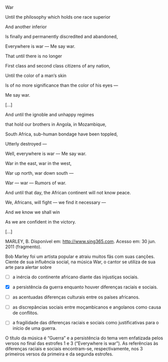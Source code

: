 

War

Until the philosophy which holds one race superior

And another inferior

Is finally and permanently discredited and abandoned,

Everywhere is war — Me say war.

That until there is no longer

First class and second class citizens of any nation,

Until the color of a man‘s skin

Is of no more significance than the color of his eyes —

Me say war.

\[...]

And until the ignoble and unhappy regimes

that hold our brothers in Angola, in Mozambique,

South Africa, sub-human bondage have been toppled,

Utterly destroyed —

Well, everywhere is war — Me say war.

War in the east, war in the west,

War up north, war down south —

War — war — Rumors of war.

And until that day, the African continent will not know peace.

We, Africans, will fight — we find it necessary —

And we know we shall win

As we are confident in the victory.

\[...]

MARLEY, B. Disponível em: http://www.sing365.com. Acesso em: 30 jun. 2011 (fragmento).

Bob Marley foi um artista popular e atraiu muitos fãs com suas canções. Ciente de sua influência social, na música War, o cantor se utiliza de sua arte para alertar sobre



- [ ] a inércia do continente africano diante das injustiças sociais.
- [x] a persistência da guerra enquanto houver diferenças raciais e sociais.
- [ ] as acentuadas diferenças culturais entre os países africanos.
- [ ] as discrepâncias sociais entre moçambicanos e angolanos como causa de conflitos.
- [ ] a fragilidade das diferenças raciais e sociais como justificativas para o início de uma guerra.


O título da música é “Guerra” e a persistência do tema vem enfatizada pelos versos no final das estrofes 1 e 3 (“Everywhere is war”). As referências às diferenças raciais e sociais encontram-se, respectivamente, nos 3 primeiros versos da primeira e da segunda estrofes.

        